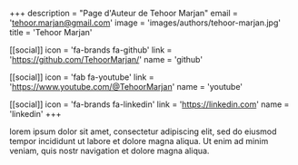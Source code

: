 +++
description = "Page d'Auteur de Tehoor Marjan"
email = 'tehoor.marjan@gmail.com'
image = 'images/authors/tehoor-marjan.jpg'
title = 'Tehoor Marjan'

[[social]]
  icon = 'fa-brands fa-github'
  link = 'https://github.com/TehoorMarjan/'
  name = 'github'

[[social]]
  icon = 'fab fa-youtube'
  link = 'https://www.youtube.com/@TehoorMarjan'
  name = 'youtube'

[[social]]
  icon = 'fa-brands fa-linkedin'
  link = 'https://linkedin.com'
  name = 'linkedin'
+++

lorem ipsum dolor sit amet, consectetur adipiscing elit, sed do eiusmod tempor
incididunt ut labore et dolore magna aliqua. Ut enim ad minim veniam, quis nostr
navigation et dolore magna aliqua.
